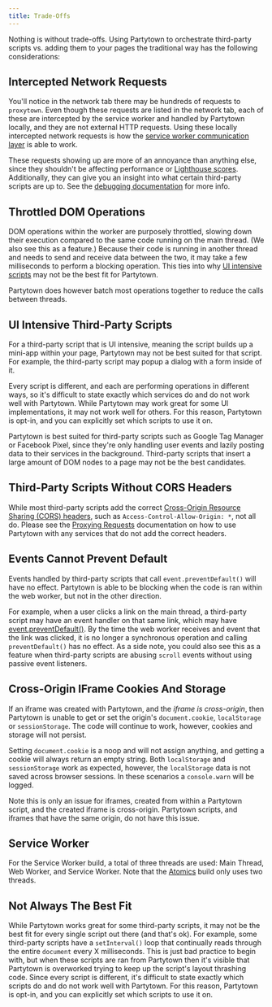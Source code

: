```yaml
---
title: Trade-Offs
---
```


Nothing is without trade-offs. Using Partytown to orchestrate third-party scripts vs. adding them to your pages the traditional way has the following considerations:

## Intercepted Network Requests

You'll notice in the network tab there may be hundreds of requests to `proxytown`. Even though these requests are listed in the network tab, each of these are intercepted by the service worker and handled by Partytown locally, and they are not external HTTP requests. Using these locally intercepted network requests is how the [service worker communication layer](/how-does-partytown-work#service-worker) is able to work.

These requests showing up are more of an annoyance than anything else, since they shouldn't be affecting performance or [Lighthouse scores](https://web.dev/performance-scoring/). Additionally, they can give you an insight into what certain third-party scripts are up to. See the [debugging documentation](/debugging) for more info.

## Throttled DOM Operations

DOM operations within the worker are purposely throttled, slowing down their execution compared to the same code running on the main thread. (We also see this as a feature.) Because their code is running in another thread and needs to send and receive data between the two, it may take a few milliseconds to perform a blocking operation. This ties into why [UI intensive scripts](#ui-intensive-third-party-scripts) may not be the best fit for Partytown.

Partytown does however batch most operations together to reduce the calls between threads.

## UI Intensive Third-Party Scripts

For a third-party script that is UI intensive, meaning the script builds up a mini-app within your page, Partytown may not be best suited for that script. For example, the third-party script may popup a dialog with a form inside of it.

Every script is different, and each are performing operations in different ways, so it's difficult to state exactly which services do and do not work well with Partytown. While Partytown may work great for some UI implementations, it may not work well for others. For this reason, Partytown is opt-in, and you can explicitly set which scripts to use it on.

Partytown is best suited for third-party scripts such as Google Tag Manager or Facebook Pixel, since they're only handling user events and lazily posting data to their services in the background. Third-party scripts that insert a large amount of DOM nodes to a page may not be the best candidates.

## Third-Party Scripts Without CORS Headers

While most third-party scripts add the correct [Cross-Origin Resource Sharing (CORS) headers](https://developer.mozilla.org/en-US/docs/Web/HTTP/CORS), such as `Access-Control-Allow-Origin: *`, not all do. Please see the [Proxying Requests](/proxying-requests) documentation on how to use Partytown with any services that do not add the correct headers.

## Events Cannot Prevent Default

Events handled by third-party scripts that call `event.preventDefault()` will have no effect. Partytown is able to be blocking when the code is ran within the web worker, but not in the other direction.

For example, when a user clicks a link on the main thread, a third-party script may have an event handler on that same link, which may have [event.preventDefault()](https://developer.mozilla.org/en-US/docs/Web/API/Event/preventDefault). By the time the web worker receives and event that the link was clicked, it is no longer a synchronous operation and calling `preventDefault()` has no effect. As a side note, you could also see this as a feature when third-party scripts are abusing `scroll` events without using passive event listeners.

## Cross-Origin IFrame Cookies And Storage

If an iframe was created with Partytown, and the _iframe is cross-origin_, then Partytown is unable to get or set the origin's `document.cookie`, `localStorage` or `sessionStorage`. The code will continue to work, however, cookies and storage will not persist.

Setting `document.cookie` is a noop and will not assign anything, and getting a cookie will always return an empty string. Both `localStorage` and `sessionStorage` work as expected, however, the `localStorage` data is not saved across browser sessions. In these scenarios a `console.warn` will be logged.

Note this is only an issue for iframes, created from within a Partytown script, and the created iframe is cross-origin. Partytown scripts, and iframes that have the same origin, do not have this issue.

## Service Worker

For the Service Worker build, a total of three threads are used: Main Thread, Web Worker, and Service Worker. Note that the [Atomics](/atomics) build only uses two threads.

## Not Always The Best Fit

While Partytown works great for some third-party scripts, it may not be the best fit for every single script out there (and that's ok). For example, some third-party scripts have a `setInterval()` loop that continually reads through the entire `document` every X milliseconds. This is just bad practice to begin with, but when these scripts are ran from Partytown then it's visible that Partytown is overworked trying to keep up the script's layout thrashing code. Since every script is different, it's difficult to state exactly which scripts do and do not work well with Partytown. For this reason, Partytown is opt-in, and you can explicitly set which scripts to use it on.
